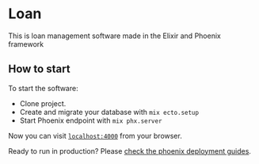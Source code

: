 # Loan

This is loan management software made in the Elixir and Phoenix framework

## How to start

To start the software:

  * Clone project.
  * Create and migrate your database with `mix ecto.setup`
  * Start Phoenix endpoint with `mix phx.server`

Now you can visit [`localhost:4000`](http://localhost:4000) from your browser.

Ready to run in production? Please [check the phoenix deployment guides](https://hexdocs.pm/phoenix/deployment.html).


